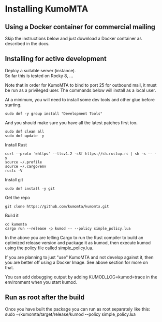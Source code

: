 # Installing KumoMTA

## Using a Docker container for commercial mailing
Skip the instructions below and just download a Docker container as described in the docs.


## Installing for active development
Deploy a suitable server (instance).  
So far this is tested on Rocky 8, ...

Note that in order for KumoMTA to bind to port 25 for outbound mail, it must be run as a privileged user.
The commands below will install as a local user.

At a minimum, you will need to install some dev tools and other glue before starting.

```sudo dnf -y group install "Development Tools"```

And you should make sure you have all the latest patches first too.

```
sudo dnf clean all
sudo dnf update -y
```

Install Rust

```
curl --proto '=https' --tlsv1.2 -sSf https://sh.rustup.rs | sh -s -- -y
source ~/.profile
source ~/.cargo/env
rustc -V
```

Install git

```sudo dnf install -y git```

Get the repo

```git clone https://github.com/kumomta/kumomta.git```

Build it

```
cd kumomta
cargo run --release -p kumod -- --policy simple_policy.lua
```


In the above you are telling Cargo to run the Rust compiler to build an optimized release version and package it as kumod, then execute kumod using the policy file called simple_policy.lua.

If you are planning to just "use" KumoMTA and not develop against it, then you are better off using a Docker Image.  See above section for more on that. 

You can add debugging output by adding KUMOD_LOG=kumod=trace in the environment when you start kumod.

## Run as root after the build

Once you have built the package you can run as root separately like this:
sudo ~/kumomta/target/release/kumod --policy simple_policy.lua


